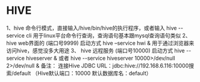 HIVE
========

1、hive 命令行模式，直接输入/hive/bin/hive的执行程序，或者输入 hive --service cli
       用于linux平台命令行查询，查询语句基本跟mysql查询语句类似
2、 hive web界面的 (端口号9999) 启动方式
       hive –service hwi &
用于通过浏览器来访问hive，感觉没多大用途
3、 hive 远程服务 (端口号10000) 启动方式
       hive --service hiveserver & 
       或者
       hive --service hiveserver 10000>/dev/null 2>/dev/null &
备注：
       连接Hive JDBC URL：jdbc:hive://192.168.6.116:10000搜索/default     （Hive默认端口：10000  默认数据库名：default）
